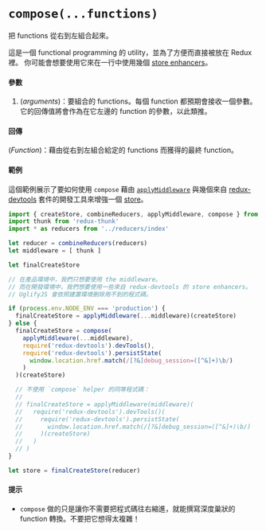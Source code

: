 # `compose(...functions)`

把 functions 從右到左組合起來。

這是一個 functional programming 的 utility，並為了方便而直接被放在 Redux 裡。
你可能會想要使用它來在一行中使用幾個 [store enhancers](../Glossary.md#store-enhancer)。

#### 參數

1. (*arguments*)：要組合的 functions。每個 function 都預期會接收一個參數。它的回傳值將會作為在它左邊的 function 的參數，以此類推。

#### 回傳

(*Function*)：藉由從右到左組合給定的 functions 而獲得的最終 function。

#### 範例

這個範例展示了要如何使用 `compose` 藉由 [`applyMiddleware`](applyMiddleware.md) 與幾個來自 [redux-devtools](https://github.com/gaearon/redux-devtools) 套件的開發工具來增強一個 [store](Store.md)。

```js
import { createStore, combineReducers, applyMiddleware, compose } from 'redux'
import thunk from 'redux-thunk'
import * as reducers from '../reducers/index'

let reducer = combineReducers(reducers)
let middleware = [ thunk ]

let finalCreateStore

// 在產品環境中，我們只想要使用 the middleware。
// 而在開發環境中，我們想要使用一些來自 redux-devtools 的 store enhancers。
// UglifyJS 會依照建置環境刪除用不到的程式碼。

if (process.env.NODE_ENV === 'production') {
  finalCreateStore = applyMiddleware(...middleware)(createStore)
} else {
  finalCreateStore = compose(
    applyMiddleware(...middleware),
    require('redux-devtools').devTools(),
    require('redux-devtools').persistState(
      window.location.href.match(/[?&]debug_session=([^&]+)\b/)
    )
  )(createStore)

  // 不使用 `compose` helper 的同等程式碼：
  //
  // finalCreateStore = applyMiddleware(middleware)(
  //   require('redux-devtools').devTools()(
  //     require('redux-devtools').persistState(
  //       window.location.href.match(/[?&]debug_session=([^&]+)\b/)
  //     )(createStore)
  //   )
  // )
}

let store = finalCreateStore(reducer)
```

#### 提示

* `compose` 做的只是讓你不需要把程式碼往右縮進，就能撰寫深度巢狀的 function 轉換。不要把它想得太複雜！
